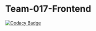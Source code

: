 # Team-017-Frontend

[![Codacy Badge](https://api.codacy.com/project/badge/Grade/6e6d075295d94d82a7083efa3aefcb0c)](https://app.codacy.com/gh/BuildForSDGCohort2/Team-017-Frontend?utm_source=github.com&utm_medium=referral&utm_content=BuildForSDGCohort2/Team-017-Frontend&utm_campaign=Badge_Grade_Settings)